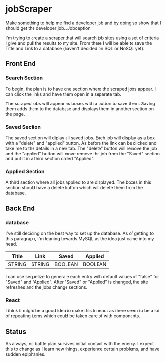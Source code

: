# jobScraper
Make something to help me find a developer job and by doing so show that I should get the developer job...Jobception

I'm trying to create a scraper that will search job sites using a set of criteria I give and pull the results to my site.  From there I will be able to save the Title and Link to a database (haven't decided on SQL or NoSQL yet).

## Front End
### Search Section
To begin, the plan is to have one section where the scraped jobs appear.  I can click the links and have them open in a separate tab.

The scraped jobs will appear as boxes with a button to save them.  Saving them adds them to the database and displays them in another section on the page.

### Saved Section
The saved section will diplay all saved jobs.  Each job will display as a box with a "delete" and "applied" button.  As before the link can be clicked and take me to the details in a new tab.  The "delete" button will remove the job and the "applied" button will move remove the job from the "Saved" section and put it in a third section called "Applied".

###  Applied Section
A third section where all jobs applied to are displayed.  The boxes in this section should have a delete button which will delete them from the database.

## Back End
### database
I've still deciding on the best way to set up the database.  As of getting to this paragraph, I'm leaning towards MySQL as the idea just came into my head.

| Title  | Link   | Saved   | Applied |
|:------:|:------:|:-------:|:-------:|
| STRING | STRING | BOOLEAN | BOOLEAN |

I can use sequelize to generate each entry with default values of "false" for "Saved" and "Applied".  After "Saved" or "Applied" is changed, the site refreshes and the jobs change sections.

### React
I think it might be a good idea to make this in react as there seem to be a lot of repeating items which could be taken care of with components.


## Status
As always, no battle plan survives initial contact with the enemy.  I expect this to change as I learn new things, experience certain problems, and have sudden epiphanies.
